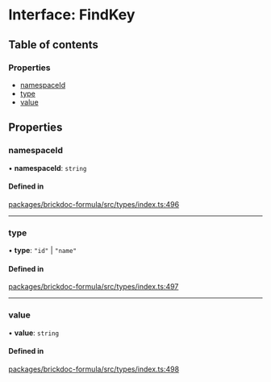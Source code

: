 # Interface: FindKey

## Table of contents

### Properties

- [namespaceId](FindKey.md#namespaceid)
- [type](FindKey.md#type)
- [value](FindKey.md#value)

## Properties

### <a id="namespaceid" name="namespaceid"></a> namespaceId

• **namespaceId**: `string`

#### Defined in

[packages/brickdoc-formula/src/types/index.ts:496](https://github.com/brickdoc/brickdoc/blob/main/packages/brickdoc-formula/src/types/index.ts#L496)

___

### <a id="type" name="type"></a> type

• **type**: ``"id"`` \| ``"name"``

#### Defined in

[packages/brickdoc-formula/src/types/index.ts:497](https://github.com/brickdoc/brickdoc/blob/main/packages/brickdoc-formula/src/types/index.ts#L497)

___

### <a id="value" name="value"></a> value

• **value**: `string`

#### Defined in

[packages/brickdoc-formula/src/types/index.ts:498](https://github.com/brickdoc/brickdoc/blob/main/packages/brickdoc-formula/src/types/index.ts#L498)

